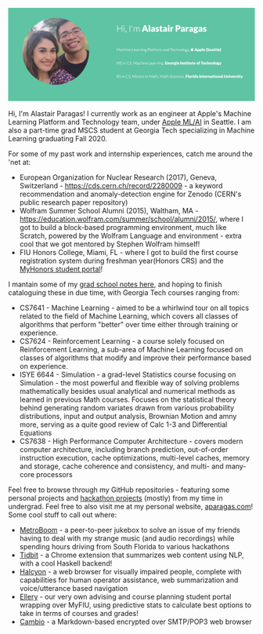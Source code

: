 [![Banner Image](https://github.com/alastairparagas/alastairparagas/blob/master/banner.png)](https://www.aparagas.com)

Hi, I'm Alastair Paragas! I currently work as an engineer at Apple's Machine Learning Platform and Technology team, under [Apple ML/AI](https://www.apple.com/jobs/us/teams/machine-learning-and-ai.html) in Seattle. I am also a part-time grad MSCS student at Georgia Tech specializing in Machine Learning graduating Fall 2020.

For some of my past work and internship experiences, catch me around the 'net at:
  * European Organization for Nuclear Research (2017), Geneva, Switzerland - https://cds.cern.ch/record/2280009 - a keyword recommendation and anomaly-detection engine for Zenodo (CERN's public research paper repository)
  * Wolfram Summer School Alumni (2015), Waltham, MA - https://education.wolfram.com/summer/school/alumni/2015/, where I got to build a block-based programming environment, much like Scratch, powered by the Wolfram Language and environment - extra cool that we got mentored by Stephen Wolfram himself!
  * FIU Honors College, Miami, FL - where I got to build the first course registration system during freshman year(Honors CRS) and the [MyHonors student portal](https://myhonors.fiu.edu/#/login/)!

I mantain some of my [grad school notes here](https://drive.google.com/drive/folders/1L7JyA4RilWfflftdziEMGJXT6njG7W6O), and hoping to finish cataloguing these in due time, with Georgia Tech courses ranging from:
  * CS7641 - Machine Learning -  aimed to be a whirlwind tour on all topics related to the field of Machine Learning, which covers all classes of algorithms that perform "better" over time either through training or experience.
  * CS7624 - Reinforcement Learning - a course solely focused on Reinforcement Learning, a sub-area of Machine Learning focused on classes of algorithms that modify and improve their performance based on experience.
  * ISYE 6644 - Simulation - a grad-level Statistics course focusing on Simulation - the most powerful and flexible way of solving problems mathematically besides usual analytical and numerical methods as learned in previous Math courses. Focuses on the statistical theory behind generating random variates drawn from various probability distributions, input and output analysis,  Brownian Motion and amny more, serving as a quite good review of Calc 1-3 and Differential Equations
  * CS7638 - High Performance Computer Architecture - covers modern computer architecture, including branch prediction, out-of-order instruction execution, cache optimizations, multi-level caches, memory and storage, cache coherence and consistency, and multi- and many-core processors

Feel free to browse through my GitHub repositories - featuring some personal projects and [hackathon projects](https://devpost.com/alastairparagas) (mostly) from my time in undergrad. Feel free to also visit me at my personal website, [aparagas.com](https://aparagas.com/)! Some cool stuff to call out where: 
  * [MetroBoom](https://devpost.com/software/metroboom) - a peer-to-peer jukebox to solve an issue of my friends having to deal with my strange music (and audio recordings) while spending hours driving from South Florida to various hackathons
  * [Tidbit](https://devpost.com/software/tidbit) - a Chrome extension that summarizes web content using NLP, with a cool Haskell backend!
  * [Halcyon](https://devpost.com/software/halcyon) - a web browser for visually impaired people, complete with capabilities for human operator assistance, web summarization and voice/utterance based navigation
  * [Ellery](https://devpost.com/software/ellery) - our very own advising and course planning student portal wrapping over MyFIU, using predictive stats to calculate best options to take in terms of courses and grades!
  * [Cambio](https://github.com/heycuba-cambio/cambio-frontend) - a Markdown-based encrypted over SMTP/POP3 web browser
  
